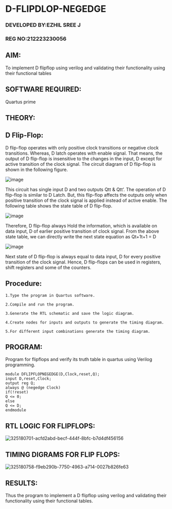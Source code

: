 # D-FLIPDLOP-NEGEDGE
### DEVELOPED BY:EZHIL SREE J
### REG NO:212223230056


## AIM:

To implement  D flipflop using verilog and validating their functionality using their functional tables

## SOFTWARE REQUIRED:

Quartus prime

## THEORY:

## D Flip-Flop:

D flip-flop operates with only positive clock transitions or negative clock transitions. Whereas, D latch operates with enable signal. That means, the output of D flip-flop is insensitive to the changes in the input, D except for active transition of the clock signal. The circuit diagram of D flip-flop is shown in the following figure.

![image](https://github.com/naavaneetha/D-FLIPDLOP-NEGEDGE/assets/154305477/48c81fe8-bc3f-40e7-95e2-519fc155ad51)

This circuit has single input D and two outputs Qtt & Qtt’. The operation of D flip-flop is similar to D Latch. But, this flip-flop affects the outputs only when positive transition of the clock signal is applied instead of active enable. The following table shows the state table of D flip-flop.

![image](https://github.com/naavaneetha/D-FLIPDLOP-NEGEDGE/assets/154305477/e5f3fda7-68ec-4a3a-a0a4-cf6f9cc4ab55)

Therefore, D flip-flop always Hold the information, which is available on data input, D of earlier positive transition of clock signal. From the above state table, we can directly write the next state equation as Qt+1t+1 = D

![image](https://github.com/naavaneetha/D-FLIPDLOP-NEGEDGE/assets/154305477/8592c0d8-2917-4142-91b9-d6c30dd891d2)

Next state of D flip-flop is always equal to data input, D for every positive transition of the clock signal. Hence, D flip-flops can be used in registers, shift registers and some of the counters.

## Procedure:
```
1.Type the program in Quartus software.

2.Compile and run the program.

3.Generate the RTL schematic and save the logic diagram.

4.Create nodes for inputs and outputs to generate the timing diagram.

5.For different input combinations generate the timing diagram.
```


## PROGRAM:

Program for flipflops and verify its truth table in quartus using Verilog programming. 
```
module DFLIPFLOPNEGEDGE(D,Clock,reset,Q);
input D,reset,Clock;
output reg Q;
always @ (negedge Clock)
if(!reset)
Q <= 0;
else
Q <= D;
endmodule
```

## RTL LOGIC FOR FLIPFLOPS:

![325180701-acfd2abd-becf-444f-8bfc-b7d4df456156](https://github.com/Keerthana-VJ/D-FLIPDLOP-NEGEDGE/assets/149347704/e5d61d46-fd74-48d5-a746-79b09f0929e0)


## TIMING DIGRAMS FOR FLIP FLOPS:
![325180758-f9eb290b-7750-4963-a714-0027b826fe63](https://github.com/Keerthana-VJ/D-FLIPDLOP-NEGEDGE/assets/149347704/7e0f6896-c1df-46fc-a6de-9da95c62e0a6)



## RESULTS:
Thus the program to implement a D flipflop using verilog and validating their functionality using their functional tables.
